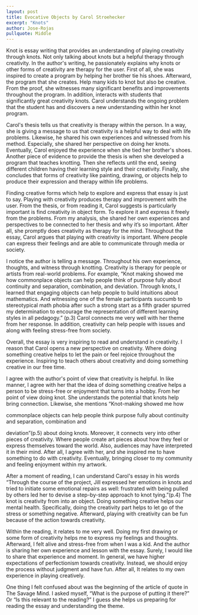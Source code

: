 ```yaml
---
layout: post
title: Evocative Objects by Carol Stroehecker
excerpt: "Knots"
author: Jose-Rojas
pullquote: Middle
---
```



Knot is essay writing that provides an understanding of playing creativity through knots. Not only talking about knots but a helpful therapy through creativity. In the author's writing, he passionately explains why knots or other forms of creativity are therapy for the user. First of all, she was inspired to create a program by helping her brother tie his shoes. Afterward, the program that she creates. Help many kids to knot but also be creative. From the proof, she witnesses many significant benefits and improvements throughout the program. In addition, interacts with students that significantly great creativity knots. Carol understands the ongoing problem that the student has and discovers a new understanding within her knot program.   

Carol's thesis tells us that creativity is therapy within the person. In a way, she is giving a message to us that creativity is a helpful way to deal with life problems. Likewise, he shared his own experiences and witnessed from his method. Especially, she shared her perspective on doing her knots. Eventually, Carol enjoyed the experience when she tied her brother's shoes. Another piece of evidence to provide the thesis is when she developed a program that teaches knotting. Then she reflects until the end, seeing different children having their learning style and their creativity. Finally, she concludes that forms of creativity like painting, drawing, or objects help to produce their expression and therapy within life problems.  

Finding creative forms which help to explore and express that essay is just to say. Playing with creativity produces therapy and improvement with the user. From the thesis, or from reading it, Carol suggests is particularly important is find creativity in object form. To explore it and express it freely from the problems. From my analysis, she shared her own experiences and perspectives to be connected to her thesis and why it’s so important. After all, she promptly does creativity as therapy for the mind. Throughout the essay, Carol argues that playing with creativity is important. Where people can express their feelings and are able to communicate through media or society.  


I notice the author is telling a message. Throughout his own experience, thoughts, and witness through knotting. Creativity is therapy for people or artists from real-world problems. For example, “Knot making showed me how commonplace objects can help people think of purpose fully about continuity and separation, combination, and deviation. Through knots, I learned that engaging objects can help people to build intuitions about mathematics. And witnessing one of the female participants succumb to stereotypical math phobia after such a strong start as a fifth grader spurred my determination to encourage the representation of different learning styles in all pedagogy.” (p.3) Carol connects me very well with her theme from her response. In addition, creativity can help people with issues and along with feeling stress-free from society.  

Overall, the essay is very inspiring to read and understand in creativity. I reason that Carol opens a new perspective on creativity. Where doing something creative helps to let the pain or feel rejoice throughout the experience. Inspiring to teach others about creativity and doing something creative in our free time.  

I agree with the author's point of view that creativity is helpful. In like manner, I agree with her that the idea of doing something creative helps a person to be stress-free or enjoyment that turns into a hobby. From her point of view doing knot. She understands the potential that knots help bring connection. Likewise, she mentions “Knot-making showed me how  

commonplace objects can help people think purpose fully about continuity and separation, combination and  

deviation”(p.5) about doing knots. Moreover, it connects very into other pieces of creativity. Where people create art pieces about how they feel or express themselves toward the world. Also, audiences may have interpreted it in their mind. After all, I agree with her, and she inspired me to have something to do with creativity. Eventually, bringing closer to my community and feeling enjoyment within my artwork.  

After a moment of reading, I can understand Carol's essay in his words “Through the course of the project, Jill expressed her emotions in knots and tried to initiate some emotional repairs as well: frustrated with being pulled by others led her to devise a step-by-step approach to knot tying.”(p.4) The knot is creativity from into an object. Doing something creative helps our mental health. Specifically, doing the creativity part helps to let go of the stress or something negative. Afterward, playing with creativity can be fun because of the action towards creativity.  

Within the reading, it relates to me very well. Doing my first drawing or some form of creativity helps me to express my feelings and thoughts. Afterward, I felt alive and stress-free from when I was a kid. And the author is sharing her own experience and lesson with the essay. Surely, I would like to share that experience and moment. In general, we have higher expectations of perfectionism towards creativity. Instead, we should enjoy the process without judgment and have fun. After all, It relates to my own experience in playing creatively.  

One thing I felt confused about was the beginning of the article of quote in The Savage Mind. I asked myself, “What is the purpose of putting it there?” Or “Is this relevant to the reading?” I guess she helps us preparing for reading the essay and understanding the theme.

